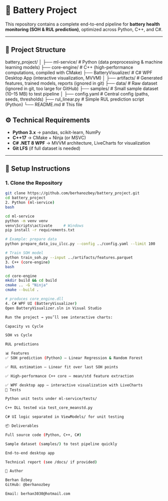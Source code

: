 # 🔋 Battery Project

This repository contains a complete end-to-end pipeline for **battery health monitoring (SOH & RUL prediction)**, optimized across Python, C++, and C#.

---

## 📂 Project Structure

battery_project/
│
├── ml-service/ # Python (data preprocessing & machine learning models)
├── core-engine/ # C++ (high-performance computations, compiled with CMake)
├── BatteryVisualizer/ # C# WPF Desktop App (interactive visualization, MVVM)
│
├── artifacts/ # Generated features, trained models, reports (ignored in git)
├── data/ # Raw dataset (ignored in git, too large for GitHub)
├── samples/ # Small sample dataset (10–15 MB) to test pipeline
│
├── config.yaml # Central config (paths, seeds, thresholds)
├── rul_linear.py # Simple RUL prediction script (Python)
└── README.md # This file



## ⚙️ Technical Requirements

- **Python 3.x** → pandas, scikit-learn, NumPy  
- **C++17** → CMake + Ninja (or MSVC)  
- **C# .NET 8 WPF** → MVVM architecture, LiveCharts for visualization  
- **Git LFS** (if full dataset is needed)

---

## 🚀 Setup Instructions

### 1. Clone the Repository
```bash
git clone https://github.com/berhanozbey/battery_project.git
cd battery_project
2. Python (ml-service)
bash

cd ml-service
python -m venv venv
venv\Scripts\activate     # Windows
pip install -r requirements.txt

# Example: prepare data
python prepare_data_isu_ilcc.py --config ../config.yaml --limit 100

# Train SOH model
python train_soh.py --input ../artifacts/features.parquet
3. C++ (core-engine)
bash

cd core-engine
mkdir build && cd build
cmake .. -G "Ninja"
cmake --build .

# produces core_engine.dll
4. C# WPF UI (BatteryVisualizer)
Open BatteryVisualizer.sln in Visual Studio

Run the project → you’ll see interactive charts:

Capacity vs Cycle

SOH vs Cycle

RUL predictions

📊 Features
✅ SOH prediction (Python) – Linear Regression & Random Forest

✅ RUL estimation – Linear fit over last SOH points

✅ High-performance C++ core – mean/std feature extraction

✅ WPF desktop app – interactive visualization with LiveCharts
🧪 Tests

Python unit tests under ml-service/tests/

C++ DLL tested via test_core_meanstd.py

C# UI logic separated in ViewModels/ for unit testing

📦 Deliverables

Full source code (Python, C++, C#)

Sample dataset (samples/) to test pipeline quickly

End-to-end desktop app

Technical report (see /docs/ if provided)

👤 Author

Berhan Özbey
GitHub: @berhanozbey

Email: berhan3030@hotmail.com